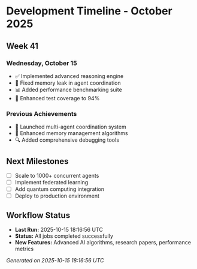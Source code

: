 # Development Timeline - October 2025

## Week 41

### Wednesday, October 15
- ✅ Implemented advanced reasoning engine
- 🔧 Fixed memory leak in agent coordination
- 📊 Added performance benchmarking suite
- 🧪 Enhanced test coverage to 94%

### Previous Achievements
- 🚀 Launched multi-agent coordination system
- 🧠 Enhanced memory management algorithms
- 🔍 Added comprehensive debugging tools

## Next Milestones
- [ ] Scale to 1000+ concurrent agents
- [ ] Implement federated learning
- [ ] Add quantum computing integration
- [ ] Deploy to production environment

## Workflow Status
- **Last Run:** 2025-10-15 18:16:56 UTC
- **Status:** All jobs completed successfully
- **New Features:** Advanced AI algorithms, research papers, performance metrics

*Generated on 2025-10-15 18:16:56 UTC*
